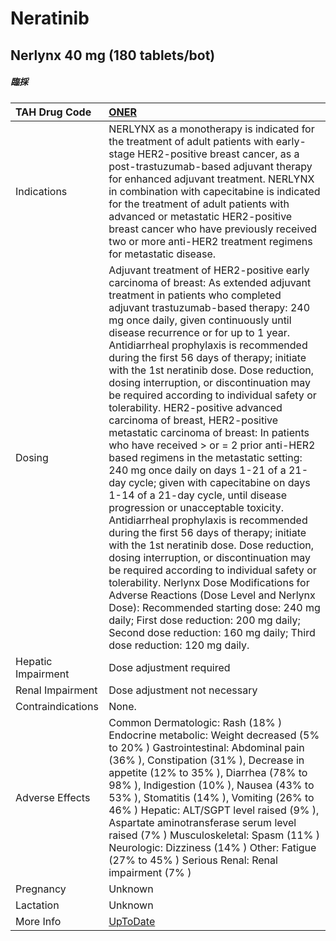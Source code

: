 # Neratinib

## Nerlynx 40 mg (180 tablets/bot)

##### 臨採

| TAH Drug Code      | [ONER](https://www.tahsda.org.tw/drugs/hissearch.php?drug_code=ONER)                                                                                                                                                                                                                                                                                                                                                                                                                                                                                                                                                                                                                                                                                                                                                                                                                                                                                                                                                                                                                                                                                                                                                                                                                                                                   |
|:-------------------|:---------------------------------------------------------------------------------------------------------------------------------------------------------------------------------------------------------------------------------------------------------------------------------------------------------------------------------------------------------------------------------------------------------------------------------------------------------------------------------------------------------------------------------------------------------------------------------------------------------------------------------------------------------------------------------------------------------------------------------------------------------------------------------------------------------------------------------------------------------------------------------------------------------------------------------------------------------------------------------------------------------------------------------------------------------------------------------------------------------------------------------------------------------------------------------------------------------------------------------------------------------------------------------------------------------------------------------------|
| Indications        | NERLYNX as a monotherapy is indicated for the treatment of adult patients with early-stage HER2-positive breast cancer, as a post-trastuzumab-based adjuvant therapy for enhanced adjuvant treatment. NERLYNX in combination with capecitabine is indicated for the treatment of adult patients with advanced or metastatic HER2-positive breast cancer who have previously received two or more anti-HER2 treatment regimens for metastatic disease.                                                                                                                                                                                                                                                                                                                                                                                                                                                                                                                                                                                                                                                                                                                                                                                                                                                                                  |
| Dosing             | Adjuvant treatment of HER2-positive early carcinoma of breast: As extended adjuvant treatment in patients who completed adjuvant trastuzumab-based therapy: 240 mg once daily, given continuously until disease recurrence or for up to 1 year. Antidiarrheal prophylaxis is recommended during the first 56 days of therapy; initiate with the 1st neratinib dose. Dose reduction, dosing interruption, or discontinuation may be required according to individual safety or tolerability. HER2-positive advanced carcinoma of breast, HER2-positive metastatic carcinoma of breast: In patients who have received > or = 2 prior anti-HER2 based regimens in the metastatic setting: 240 mg once daily on days 1-21 of a 21-day cycle; given with capecitabine on days 1-14 of a 21-day cycle, until disease progression or unacceptable toxicity. Antidiarrheal prophylaxis is recommended during the first 56 days of therapy; initiate with the 1st neratinib dose. Dose reduction, dosing interruption, or discontinuation may be required according to individual safety or tolerability. Nerlynx Dose Modifications for Adverse Reactions (Dose Level and Nerlynx Dose): Recommended starting dose: 240 mg daily; First dose reduction: 200 mg daily; Second dose reduction: 160 mg daily; Third dose reduction: 120 mg daily. |
| Hepatic Impairment | Dose adjustment required                                                                                                                                                                                                                                                                                                                                                                                                                                                                                                                                                                                                                                                                                                                                                                                                                                                                                                                                                                                                                                                                                                                                                                                                                                                                                                               |
| Renal Impairment   | Dose adjustment not necessary                                                                                                                                                                                                                                                                                                                                                                                                                                                                                                                                                                                                                                                                                                                                                                                                                                                                                                                                                                                                                                                                                                                                                                                                                                                                                                          |
| Contraindications  | None.                                                                                                                                                                                                                                                                                                                                                                                                                                                                                                                                                                                                                                                                                                                                                                                                                                                                                                                                                                                                                                                                                                                                                                                                                                                                                                                                  |
| Adverse Effects    | Common Dermatologic: Rash (18% ) Endocrine metabolic: Weight decreased (5% to 20% ) Gastrointestinal: Abdominal pain (36% ), Constipation (31% ), Decrease in appetite (12% to 35% ), Diarrhea (78% to 98% ), Indigestion (10% ), Nausea (43% to 53% ), Stomatitis (14% ), Vomiting (26% to 46% ) Hepatic: ALT/SGPT level raised (9% ), Aspartate aminotransferase serum level raised (7% ) Musculoskeletal: Spasm (11% ) Neurologic: Dizziness (14% ) Other: Fatigue (27% to 45% ) Serious Renal: Renal impairment (7% )                                                                                                                                                                                                                                                                                                                                                                                                                                                                                                                                                                                                                                                                                                                                                                                                              |
| Pregnancy          | Unknown                                                                                                                                                                                                                                                                                                                                                                                                                                                                                                                                                                                                                                                                                                                                                                                                                                                                                                                                                                                                                                                                                                                                                                                                                                                                                                                                |
| Lactation          | Unknown                                                                                                                                                                                                                                                                                                                                                                                                                                                                                                                                                                                                                                                                                                                                                                                                                                                                                                                                                                                                                                                                                                                                                                                                                                                                                                                                |
| More Info          | [UpToDate](https://www.uptodate.com/contents/neratinib-drug-information)                                                                                                                                                                                                                                                                                                                                                                                                                                                                                                                                                                                                                                                                                                                                                                                                                                                                                                                                                                                                                                                                                                                                                                                                                                                               |

